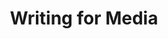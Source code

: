 ---
title: Writing for Media
number: COMM 230W
academic-home: Comm
program-core: true
course-type: [Prescribed]
description: This course is an introduction to writing for various kinds of mass communication media. Students will practice writing public relations news releases, public information announcements, print, television and radio advertisements, as well as news stories and editorials. Students will be given weekly writing assignments, some of which will be re-writes of earlier submissions. In-class exercises will include various writing exercises designed to get students more comfortable with writing for media.
bulletin-link: https://bulletins.psu.edu/search/?search=%22comm+230w%22
pathway-list:
---